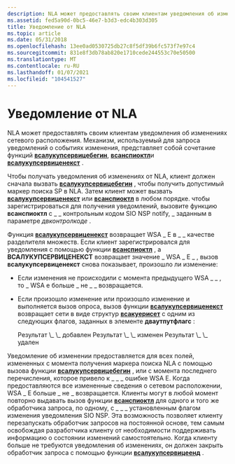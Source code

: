 ```yaml
---
description: NLA может предоставлять своим клиентам уведомления об изменениях сетевого расположения. Механизм, используемый для запроса уведомлений о событиях изменения, представляет собой сочетание функций Всалукупсервицебегин, Всанспиоктл и Всалукупсервиценекст.
ms.assetid: fed5a90d-0bc5-46e7-b3d3-edc4b303d305
title: Уведомление от NLA
ms.topic: article
ms.date: 05/31/2018
ms.openlocfilehash: 13ee0ad0530725db27c8f5df39b6fc573f7e97c4
ms.sourcegitcommit: 831e8f3db78ab820e1710cede244553c70e50500
ms.translationtype: MT
ms.contentlocale: ru-RU
ms.lasthandoff: 01/07/2021
ms.locfileid: "104541527"
---
```

# <a name="notification-from-nla"></a>Уведомление от NLA

NLA может предоставлять своим клиентам уведомления об изменениях сетевого расположения. Механизм, используемый для запроса уведомлений о событиях изменения, представляет собой сочетание функций [**всалукупсервицебегин**](/windows/desktop/api/Winsock2/nf-winsock2-wsalookupservicebegina), [**всанспиоктл**](/windows/desktop/api/Winsock2/nf-winsock2-wsanspioctl)и [**всалукупсервиценекст**](/windows/desktop/api/Winsock2/nf-winsock2-wsalookupservicenexta) .

Чтобы получать уведомления об изменениях от NLA, клиент должен сначала вызвать [**всалукупсервицебегин**](/windows/desktop/api/Winsock2/nf-winsock2-wsalookupservicebegina) , чтобы получить допустимый маркер поиска SP в NLA. Затем клиент может вызвать [**всалукупсервиценекст**](/windows/desktop/api/Winsock2/nf-winsock2-wsalookupservicenexta) или [**всанспиоктл**](/windows/desktop/api/Winsock2/nf-winsock2-wsanspioctl) в любом порядке. чтобы зарегистрироваться для получения уведомлений, вызовите функцию **всанспиоктл** с \_ \_ контрольным кодом SIO NSP notify, \_ заданным в параметре *двконтролкоде* .

Функция [**всалукупсервиценекст**](/windows/desktop/api/Winsock2/nf-winsock2-wsalookupservicenexta) возвращает WSA \_ E в \_ \_ качестве разделителя множеств. Если клиент зарегистрировался для уведомления с помощью функции [**всанспиоктл**](/windows/desktop/api/Winsock2/nf-winsock2-wsanspioctl) , а **ВСАЛУКУПСЕРВИЦЕНЕКСТ** возвращает значение \_ WSA \_ E \_ , вызов **всалукупсервиценекст** снова показывает, произошло ли изменение:

-   Если изменения не происходили с момента предыдущего WSA \_ \_ , то \_ WSA e больше \_ не \_ \_ возвращается.
-   Если произошло изменение или произошло изменение и выполняется вызов опроса, вызов функции [**всалукупсервиценекст**](/windows/desktop/api/Winsock2/nf-winsock2-wsalookupservicenexta) возвращает сети в виде структур [**всакуерисет**](/windows/desktop/api/Winsock2/ns-winsock2-wsaquerysetw) с одним из следующих флагов, заданных в элементе **дваутпутфлагс** :

    <dl> Результат \_ \_ добавлен  
    Результат \_ \_ изменен  
    Результат \_ \_ удален  
    </dl>

Уведомление об изменении предоставляется для всех полей, измененных с момента получения маркера поиска NLA с помощью вызова функции [**всалукупсервицебегин**](/windows/desktop/api/Winsock2/nf-winsock2-wsalookupservicebegina) , или с момента последнего перечисления, которое привело к \_ \_ \_ ошибке WSA E. Когда предоставляются все измененные сведения о сетевом расположении, WSA \_ E больше \_ не \_ возвращается. Клиенты могут в любой момент повторно выдавать вызов функции [**всанспиоктл**](/windows/desktop/api/Winsock2/nf-winsock2-wsanspioctl) для одного и того же обработчика запроса, по одному, с \_ \_ \_ установленным флагом изменения уведомления SIO NSP. Эта возможность позволяет клиенту перезапускать обработчик запросов на постоянной основе, тем самым освобождая разработчика клиенту от необходимости поддерживать информацию о состоянии изменений самостоятельно. Когда клиенту больше не требуются уведомления об изменениях, он должен закрыть обработчик запроса с помощью функции [**всалукупсервицеенд**](/windows/desktop/api/Winsock2/nf-winsock2-wsalookupserviceend) .

 

 



